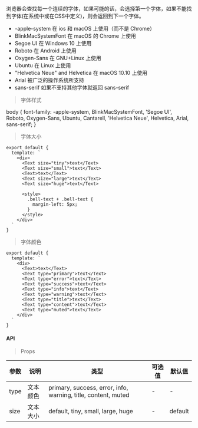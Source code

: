 浏览器会查找每一个连续的字体，如果可能的话，会选择第一个字体，如果不能找到字体(在系统中或在CSS中定义)，则会返回到下一个字体。

- -apple-system 在 ios 和 macOS 上使用（而不是 Chrome）
- BlinkMacSystemFont 在 macOS 的 Chrome 上使用
- Segoe UI 在 Windows 10 上使用
- Roboto 在 Android 上使用
- Oxygen-Sans 在 GNU+Linux 上使用
- Ubuntu 在 Linux 上使用
- "Helvetica Neue" and Helvetica 在 macOS 10.10 上使用
- Arial 被广泛的操作系统所支持
- sans-serif 如果不支持其他字体就返回 sans-serif

> 字体样式

body {
    font-family: -apple-system, BlinkMacSystemFont, 'Segoe UI', Roboto, Oxygen-Sans, Ubuntu,
    Cantarell, 'Helvetica Neue', Helvetica, Arial, sans-serif;
}

> 字体大小

```
export default {
  template: `
    <div>
      <Text size="tiny">text</Text>
      <Text size="small">text</Text>
      <Text>text</Text>
      <Text size="large">text</Text>
      <Text size="huge">text</Text>

      <style>
        .bell-text + .bell-text {
          margin-left: 5px;
        }
      </style>
    </div>
  `
}
```

> 字体颜色

```
export default {
  template: `
    <div>
      <Text>text</Text>
      <Text type="primary">text</Text>
      <Text type="error">text</Text>
      <Text type="success">text</Text>
      <Text type="info">text</Text>
      <Text type="warning">text</Text>
      <Text type="title">text</Text>
      <Text type="content">text</Text>
      <Text type="muted">text</Text>
    </div>
  `
}
```

#### API

> Props

参数 | 说明 | 类型 | 可选值 | 默认值
---|---|---|---|---
type | 文本颜色 | primary, success, error, info, warning, title, content, muted | - | -
size | 文本大小 | default, tiny, small, large, huge | - | default
